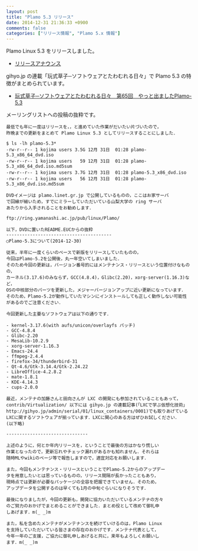 ```yaml
---
layout: post
title: "Plamo 5.3 リリース"
date: 2014-12-31 21:36:33 +0900
comments: false
categories: ["リリース情報", "Plamo 5.x 情報"]
---
```


Plamo Linux 5.3 をリリースしました。

* [リリースアナウンス](http://www.linet.gr.jp/~kojima/PlamoWeb/ML/htdocs/201412/msg00018.html)

gihyo.jp の連載「玩式草子─ソフトウェアとたわむれる日々」で Plamo 5.3 の特徴がまとめられています。

* [玩式草子─ソフトウェアとたわむれる日々　第65回　やっと出ましたPlamo-5.3](http://gihyo.jp/lifestyle/serial/01/ganshiki-soushi/0065)

メーリングリストへの投稿の抜粋です。

    最低でも年に一度はリリースを，，と進めていた作業がだいたい片づいたので，
    昨晩までの更新をまとめて Plamo Linux 5.3 としてリリースすることにしました．
    
    $ ls -lh plamo-5.3*
    -rw-r--r-- 1 kojima users 3.5G 12月 31日  01:28 plamo-5.3_x86_64_dvd.iso
    -rw-r--r-- 1 kojima users   59 12月 31日  01:28 plamo-5.3_x86_64_dvd.iso.md5sum
    -rw-r--r-- 1 kojima users 3.7G 12月 31日  01:28 plamo-5.3_x86_dvd.iso
    -rw-r--r-- 1 kojima users   56 12月 31日  01:28 plamo-5.3_x86_dvd.iso.md5sum
    
    DVDイメージは plamo.linet.gr.jp で公開しているものの，ここはお家サーバ
    で回線が細いため，すでにミラーしていただいている山梨大学の ring サーバ
    あたりから入手されることをお勧めします．
    
    ftp://ring.yamanashi.ac.jp/pub/linux/Plamo/
    
    以下，DVDに置いたREADME.EUCからの抜粋
    ----------------------------------------
    ○Plamo-5.3について(2014-12-30)
    
    従来，半年に一度くらいのペースで新版をリリースしていたものの，
    今回はPlamo-5.2を公開後，丸一年空いてしまいました．
    そのため今回の更新は，バージョン番号的にはメンテナンス・リリースという位置付けなものの，
    カーネル(3.17.6)のみならず，GCC(4.8.4)，Glibc(2.20)，xorg-server(1.16.3)など，
    OSの中核部分のパーツを更新した，メジャーバージョンアップに近い更新になっています．
    そのため，Plamo-5.2が動作していたマシンにインストールしても正しく動作しない可能性
    があるのでご注意ください．
    
    今回更新した主要なソフトウェアは以下の通りです．
    
    - kernel-3.17.6(with aufs/unicon/overlayfs パッチ)
    - GCC-4.8.4
    - Glibc-2.20
    - MesaLib-10.2.9
    - xorg-server-1.16.3
    - Emacs-24.4
    - ffmpeg-2.4.4
    - firefox-34/thunderbird-31
    - Qt-4.6/Gtk-3.14.4/Gtk-2.24.22
    - LibreOffice-4.2.8.2
    - mate-1.8.1
    - KDE-4.14.3
    - cups-2.0.0
    
    最近，メンテナの加藤さんと田向さんが LXC の開発にも参加されていることもあって，
    contrib/Virtualization/ 以下には gihyo.jp の連載記事(「LXCで学ぶ仮想化技術」
    http://gihyo.jp/admin/serial/01/linux_containers/0001)でも取りあげている
    LXCに関するソフトウェアが揃っています．LXCに関心のある方はぜひお試しください．
    (以下略)
    
    -------------------------------
    
    上述のように，何とか年内リリースを，ということで最後の方はかなり慌しい
    作業となったので，更新忘れやチェック漏れがあるかも知れません．それらは
    随時MLやwikiのページ等で報告しますので，適宜対応をお願いします．
    
    また，今回もメンテナンス・リリースということでPlamo-5.2からのアップデー
    タを用意したいとは思っているものの，リリース間隔が長かったこともあり，
    現時点では更新が必要なパッケージの全容を把握できていません．そのため，
    アップデータを公開するのは早くても1月の中旬ぐらいになりそうです．
    
    最後になりましたが，今回の更新も，開発に協力いただいているメンテナの方々
    のご努力のおかげでまとめることができました．まとめ役として改めて御礼申
    しあげます．m(_ _)m
    
    また，私を含めたメンテナがメンテナンスを続けていけるのは，Plamo Linux
    を支持していただいている皆さまの存在のおかげです．メンテナ代表として，
    今年一年のご支援，ご協力に御礼申しあげると共に，来年もよろしくお願いし
    ます．m(_ _)m

